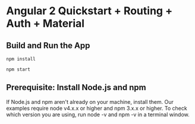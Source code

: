# Angular 2 Quickstart + Routing + Auth + Material

## Build and Run the App

```
npm install
```
```
npm start
```


## Prerequisite: Install Node.js and npm

If Node.js and npm aren't already on your machine, install them. Our examples require node v4.x.x or higher and npm 3.x.x or higher. To check which version you are using, run node -v and npm -v in a terminal window.
